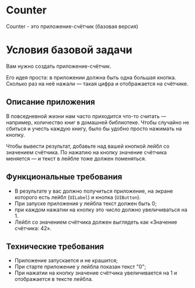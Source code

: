 # Counter
Counter - это приложение-счётчик (базовая версия)

# Условия базовой задачи
Вам нужно создать приложение-счётчик. 

Его идея проста: в приложении должна быть одна большая кнопка. Сколько раз на неё нажали — такая цифра и отображается на счётчике.

## **Описание приложения**

В повседневной жизни нам часто приходится что-то считать — например, количество книг в домашней библиотеке. Чтобы случайно не сбиться и учесть каждую книгу, было бы удобно просто нажимать на кнопку.

Чтобы вывести результат, добавьте над вашей кнопкой лейбл со значением счётчика. По нажатию на кнопку значение счётчика меняется — и текст в лейбле тоже должен поменяться.

## **Функциональные требования**

- В результате у вас должно получиться приложение, на экране которого есть лейбл (`UILabel`) и кнопка (`UIButton`). 
- При запуске приложения у лейбла текст должен быть 0; 
- при каждом нажатии на кнопку это число должно увеличиваться на 1. 
- Лейбл со значением счётчика должен выглядеть как «Значение счётчика: 42».


## **Технические требования**

- Приложение запускается и не крашится;
- При старте приложение у лейбла показан текст "0";
- При нажатии на кнопку значение счётчика увеличивается на 1 и отображается в тексте лейбла.

